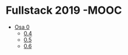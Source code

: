# Fullstack 2019 -MOOC

* [Osa 0](https://github.com/papitsu/fullstack_2019/tree/master/osa0)
  * [0.4](https://github.com/papitsu/fullstack_2019/blob/master/osa0/t4.png)
  * [0.5](https://github.com/papitsu/fullstack_2019/blob/master/osa0/t5.png)
  * [0.6](https://github.com/papitsu/fullstack_2019/blob/master/osa0/t6.png)